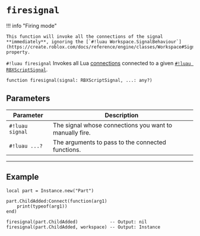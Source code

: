 # `firesignal`

!!! info "Firing mode"

    This function will invoke all the connections of the signal **immediately**, ignoring the [`#!luau Workspace.SignalBehaviour`](https://create.roblox.com/docs/reference/engine/classes/Workspace#SignalBehavior) property.

`#!luau firesignal` Invokes all Lua [connections](https://create.roblox.com/docs/reference/engine/datatypes/RBXScriptConnection) connected to a given [`#!luau RBXScriptSignal`](https://create.roblox.com/docs/reference/engine/datatypes/RBXScriptSignal).

```luau
function firesignal(signal: RBXScriptSignal, ...: any?)
```

## Parameters

| Parameter         | Description                                            |
|------------------|--------------------------------------------------------|
| `#!luau signal`    | The signal whose connections you want to manually fire. |
| `#!luau ...?`       | The arguments to pass to the connected functions.       |

---

## Example

```luau title="Manually firing a signal with and without arguments" linenums="1"
local part = Instance.new("Part")

part.ChildAdded:Connect(function(arg1)
    print(typeof(arg1))
end)

firesignal(part.ChildAdded)            -- Output: nil
firesignal(part.ChildAdded, workspace) -- Output: Instance
```
